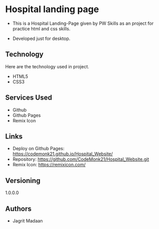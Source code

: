
# Hospital landing page

* This is a Hospital Landing-Page given by PW Skills as an project for practice html and css skills.

* Developed just for desktop.


## Technology
Here are the technology used in project.

* HTML5
* CSS3

## Services Used
* Github
* Github Pages
* Remix Icon

## Links
* Deploy on Github Pages:  https://codemonk21.github.io/Hospital_Website/
* Repository: https://github.com/CodeMonk21/Hospital_Website.git
* Remix Icon: https://remixicon.com/
## Versioning
1.0.0.0
## Authors
* Jagrit Madaan

